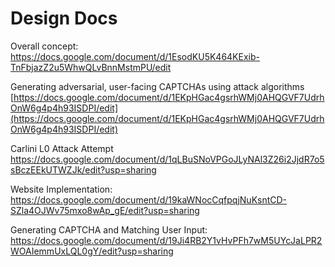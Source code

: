 # Design Docs

Overall concept:
https://docs.google.com/document/d/1EsodKU5K464KExib-TnFbjazZ2u5WhwQLvBnnMstmPU/edit

Generating adversarial, user-facing CAPTCHAs using attack algorithms  
[https://docs.google.com/document/d/1EKpHGac4gsrhWMj0AHQGVF7UdrhOnW6g4p4h93ISDPI/edit](https://docs.google.com/document/d/1EKpHGac4gsrhWMj0AHQGVF7UdrhOnW6g4p4h93ISDPI/edit)

Carlini L0 Attack Attempt
https://docs.google.com/document/d/1qLBuSNoVPGoJLyNAl3Z26i2JjdR7o5sBczEEkUTWZJk/edit?usp=sharing

Website Implementation:
https://docs.google.com/document/d/19kaWNocCqfpqjNuKsntCD-SZla4OJWv75mxo8wAp_gE/edit?usp=sharing


Generating CAPTCHA and Matching User Input:
https://docs.google.com/document/d/19Ji4RB2Y1vHvPFh7wM5UYcJaLPR2WOAIemmUxLQL0gY/edit?usp=sharing
